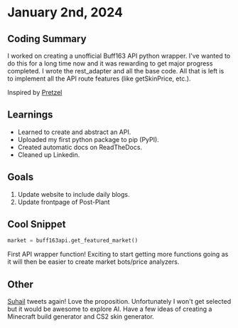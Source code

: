 # January 2nd, 2024

## Coding Summary

I worked on creating a unofficial Buff163 API python wrapper. I've wanted to do this for a long time now and it was rewarding to get major progress completed. I wrote the rest_adapter and all the base code. All that is left is to implement all the API route features (like getSkinPrice, etc.).

Inspired by [Pretzel](https://www.pretzellogix.net/2021/12/08/how-to-write-a-python3-sdk-library-module-for-a-json-rest-api/)

## Learnings

- Learned to create and abstract an API.
- Uploaded my first python package to pip (PyPI).
- Created automatic docs on ReadTheDocs.
- Cleaned up Linkedin.

## Goals

1. Update website to include daily blogs.
2. Update frontpage of Post-Plant

## Cool Snippet

```python
market = buff163api.get_featured_market()
```

First API wrapper function! Exciting to start getting more functions going as it will then be easier to create market bots/price analyzers.

## Other

[Suhail](https://x.com/Suhail/status/1742223070038016387?s=20) tweets again! Love the proposition. Unfortunately I won't get selected but it would be awesome to explore AI. Have a few ideas of creating a Minecraft build generator and CS2 skin generator.
